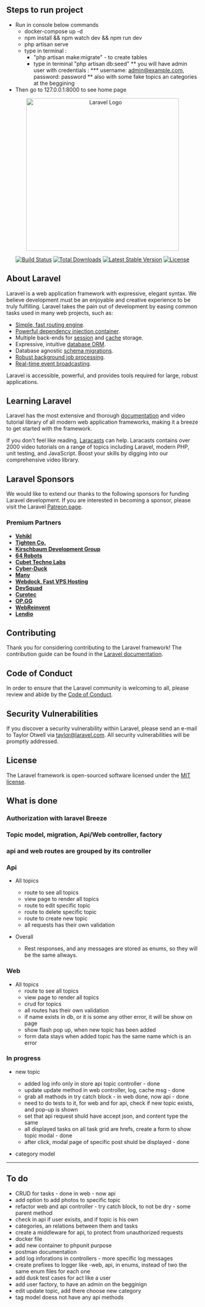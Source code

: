 ## Steps to run project 
* Run in console below commands
    * docker-compose up -d
    * npm install && npm watch dev && npm run dev
    * php artisan serve
    * type in terminal :
        * "php artisan make:migrate" - to create tables
        * type in terminal "php artisan db:seed"
            ** you will have admin user with credentials : 
             *** username: admin@example.com, password: password
            ** also with some fake topics an categories at the beggining
* Then go to 127.0.0.1:8000 to see home page

<p align="center"><a href="https://laravel.com" target="_blank"><img src="https://raw.githubusercontent.com/laravel/art/master/logo-lockup/5%20SVG/2%20CMYK/1%20Full%20Color/laravel-logolockup-cmyk-red.svg" width="400" alt="Laravel Logo"></a></p>

<p align="center">
<a href="https://travis-ci.org/laravel/framework"><img src="https://travis-ci.org/laravel/framework.svg" alt="Build Status"></a>
<a href="https://packagist.org/packages/laravel/framework"><img src="https://img.shields.io/packagist/dt/laravel/framework" alt="Total Downloads"></a>
<a href="https://packagist.org/packages/laravel/framework"><img src="https://img.shields.io/packagist/v/laravel/framework" alt="Latest Stable Version"></a>
<a href="https://packagist.org/packages/laravel/framework"><img src="https://img.shields.io/packagist/l/laravel/framework" alt="License"></a>
</p>

## About Laravel

Laravel is a web application framework with expressive, elegant syntax. We believe development must be an enjoyable and creative experience to be truly fulfilling. Laravel takes the pain out of development by easing common tasks used in many web projects, such as:

- [Simple, fast routing engine](https://laravel.com/docs/routing).
- [Powerful dependency injection container](https://laravel.com/docs/container).
- Multiple back-ends for [session](https://laravel.com/docs/session) and [cache](https://laravel.com/docs/cache) storage.
- Expressive, intuitive [database ORM](https://laravel.com/docs/eloquent).
- Database agnostic [schema migrations](https://laravel.com/docs/migrations).
- [Robust background job processing](https://laravel.com/docs/queues).
- [Real-time event broadcasting](https://laravel.com/docs/broadcasting).

Laravel is accessible, powerful, and provides tools required for large, robust applications.

## Learning Laravel

Laravel has the most extensive and thorough [documentation](https://laravel.com/docs) and video tutorial library of all modern web application frameworks, making it a breeze to get started with the framework.

If you don't feel like reading, [Laracasts](https://laracasts.com) can help. Laracasts contains over 2000 video tutorials on a range of topics including Laravel, modern PHP, unit testing, and JavaScript. Boost your skills by digging into our comprehensive video library.

## Laravel Sponsors

We would like to extend our thanks to the following sponsors for funding Laravel development. If you are interested in becoming a sponsor, please visit the Laravel [Patreon page](https://patreon.com/taylorotwell).

### Premium Partners

- **[Vehikl](https://vehikl.com/)**
- **[Tighten Co.](https://tighten.co)**
- **[Kirschbaum Development Group](https://kirschbaumdevelopment.com)**
- **[64 Robots](https://64robots.com)**
- **[Cubet Techno Labs](https://cubettech.com)**
- **[Cyber-Duck](https://cyber-duck.co.uk)**
- **[Many](https://www.many.co.uk)**
- **[Webdock, Fast VPS Hosting](https://www.webdock.io/en)**
- **[DevSquad](https://devsquad.com)**
- **[Curotec](https://www.curotec.com/services/technologies/laravel/)**
- **[OP.GG](https://op.gg)**
- **[WebReinvent](https://webreinvent.com/?utm_source=laravel&utm_medium=github&utm_campaign=patreon-sponsors)**
- **[Lendio](https://lendio.com)**

## Contributing

Thank you for considering contributing to the Laravel framework! The contribution guide can be found in the [Laravel documentation](https://laravel.com/docs/contributions).

## Code of Conduct

In order to ensure that the Laravel community is welcoming to all, please review and abide by the [Code of Conduct](https://laravel.com/docs/contributions#code-of-conduct).

## Security Vulnerabilities

If you discover a security vulnerability within Laravel, please send an e-mail to Taylor Otwell via [taylor@laravel.com](mailto:taylor@laravel.com). All security vulnerabilities will be promptly addressed.

## License

The Laravel framework is open-sourced software licensed under the [MIT license](https://opensource.org/licenses/MIT).

## What is done

### Authorization with laravel Breeze
### Topic model, migration, Api/Web controller, factory
### api and web routes are grouped by its controller

### Api
 * All topics
    * route to see all topics
    * view page to render all topics
    * route to edit specific topic
    * route to delete specific topic
    * route to create new topic
    * all requests has their own validation

* Overall
    * Rest responses, and any messages are stored as enums, so they will be the same allways.

 ### Web
 * All topics
    * route to see all topics
    * view page to render all topics
    * crud for topics
    * all routes has their own validation
    * if name exists in db, or it is some any other error, it will be show on page
    * show flash pop up, when new topic has been added
    * form data stays when added topic has the same name which is an error


 ### In progress
 * new topic
    * added log info only in store api topic controller - done
    * update update method in web controller, log, cache msg - done
    * grab all mathods in try catch block - in web done, now api - done
    * need to do tests to it, for web and for api, check if new topic exists, and pop-up is shown
    * set that api request shuld have accept json, and content type the same
    * all displayed tasks on all task grid are hrefs, create a form to show topic modal - done
    * after click, modal page of specific post shuld be displayed - done

* category model

    


_____

## To do 
 * CRUD for tasks - done in web - now api
 * add option to add photos to specific topic
 * refactor web and api controller - try catch block, to not be dry - some parent method
 * check in api if user exisits, and if topic is his own
 * categories, an relations between them and tasks
 * create a middleware for api, to protect from unauthorized requests
 * docker file
 * add new container to phpunit purpose
 * postman documentation
 * add log inforations in controllers - more specific log messages
 * create prefixes to logger like -web, api, in enums, instead of two the same enum files for each one
 * add dusk test cases for act like a user
 * add user factory, to have an admin on the begginign
 * edit update topic, add there choose new category
 * tag model doess not have any api methods

